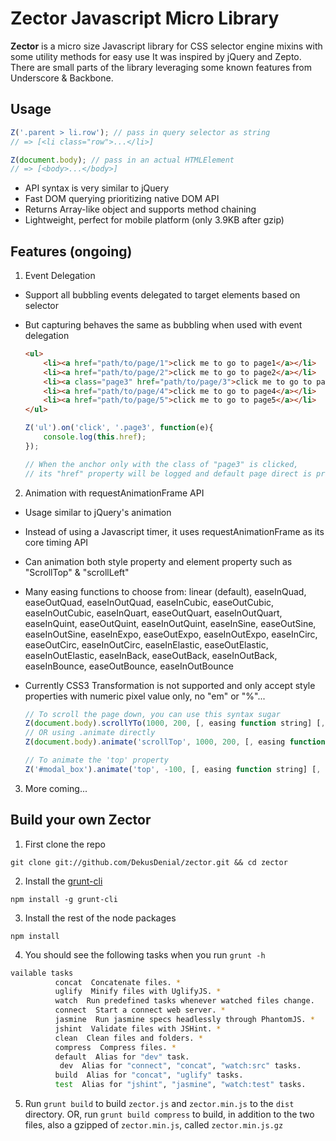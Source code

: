 # Zector Javascript Micro Library

__Zector__ is a micro size Javascript library for CSS selector engine mixins with some utility methods for easy use
It was inspired by jQuery and Zepto. There are small parts of the library leveraging some known features from Underscore & Backbone.

## Usage

```javascript
Z('.parent > li.row'); // pass in query selector as string
// => [<li class="row">...</li>]

Z(document.body); // pass in an actual HTMLElement
// => [<body>...</body>]
```

* API syntax is very similar to jQuery
* Fast DOM querying prioritizing native DOM API
* Returns Array-like object and supports method chaining
* Lightweight, perfect for mobile platform (only 3.9KB after gzip)

## Features (ongoing)

1. Event Delegation
  * Support all bubbling events delegated to target elements based on selector
  * But capturing behaves the same as bubbling when used with event delegation
  
    ```html
    <ul>
        <li><a href="path/to/page/1">click me to go to page1</a></li>
        <li><a href="path/to/page/2">click me to go to page2</a></li>
        <li><a class="page3" href="path/to/page/3">click me to go to page3</a></li>
        <li><a href="path/to/page/4">click me to go to page4</a></li>
        <li><a href="path/to/page/5">click me to go to page5</a></li>
    </ul>
    ```
    
    ```javascript
    Z('ul').on('click', '.page3', function(e){
        console.log(this.href);
    });

    // When the anchor only with the class of "page3" is clicked,
    // its "href" property will be logged and default page direct is prevented
    ```

2. Animation with requestAnimationFrame API
  * Usage similar to jQuery's animation
  * Instead of using a Javascript timer, it uses requestAnimationFrame as its core timing API
  * Can animation both style property and element property such as "ScrollTop" & "scrollLeft"
  * Many easing functions to choose from:
      linear (default), 
      easeInQuad, easeOutQuad, easeInOutQuad, 
      easeInCubic, easeOutCubic, easeInOutCubic, 
      easeInQuart, easeOutQuart, easeInOutQuart, 
      easeInQuint, easeOutQuint, easeInOutQuint, 
      easeInSine, easeOutSine, easeInOutSine, 
      easeInExpo, easeOutExpo, easeInOutExpo, 
      easeInCirc, easeOutCirc, easeInOutCirc, 
      easeInElastic, easeOutElastic, easeInOutElastic, 
      easeInBack, easeOutBack, easeInOutBack, 
      easeInBounce, easeOutBounce, easeInOutBounce
  * Currently CSS3 Transformation is not supported and only accept style properties with numeric pixel value only, no "em" or "%"...

    ```javascript
    // To scroll the page down, you can use this syntax sugar
    Z(document.body).scrollYTo(1000, 200, [, easing function string] [, callback ]);
    // OR using .animate directly
    Z(document.body).animate('scrollTop', 1000, 200, [, easing function string] [, callback ]);

    // To animate the 'top' property
    Z('#modal_box').animate('top', -100, [, easing function string] [, callback ]);
    ```

3. More coming...

## Build your own Zector

1. First clone the repo
```
git clone git://github.com/DekusDenial/zector.git && cd zector
```

2. Install the [grunt-cli](http://gruntjs.com/getting-started#installing-the-cli)
```
npm install -g grunt-cli
```

3. Install the rest of the node packages
```
npm install
```

4. You should see the following tasks when you run `grunt -h`
```bash
vailable tasks
          concat  Concatenate files. *                                           
          uglify  Minify files with UglifyJS. *                                  
          watch  Run predefined tasks whenever watched files change.            
          connect  Start a connect web server. *                                  
          jasmine  Run jasmine specs headlessly through PhantomJS. *              
          jshint  Validate files with JSHint. *                                  
          clean  Clean files and folders. *                                     
          compress  Compress files. *                                              
          default  Alias for "dev" task.                                          
           dev  Alias for "connect", "concat", "watch:src" tasks.              
          build  Alias for "concat", "uglify" tasks.                            
          test  Alias for "jshint", "jasmine", "watch:test" tasks.   
```

5. Run `grunt build` to build `zector.js` and `zector.min.js` to the `dist` directory. OR, run `grunt build compress` to build, in addition to the two files, also a gzipped of `zector.min.js`, called `zector.min.js.gz`